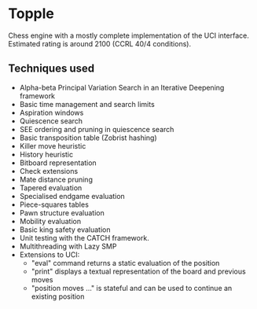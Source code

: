 # Topple

Chess engine with a mostly complete implementation of the UCI interface.
Estimated rating is around 2100 (CCRL 40/4 conditions).

## Techniques used
 - Alpha-beta Principal Variation Search in an Iterative Deepening framework
 - Basic time management and search limits
 - Aspiration windows
 - Quiescence search
 - SEE ordering and pruning in quiescence search
 - Basic transposition table (Zobrist hashing)
 - Killer move heuristic
 - History heuristic
 - Bitboard representation
 - Check extensions
 - Mate distance pruning
 - Tapered evaluation
 - Specialised endgame evaluation
 - Piece-squares tables
 - Pawn structure evaluation
 - Mobility evaluation
 - Basic king safety evaluation
 - Unit testing with the CATCH framework.
 - Multithreading with Lazy SMP
 - Extensions to UCI:
     - "eval" command returns a static evaluation of the position
     - "print" displays a textual representation of the board and previous moves
     - "position moves ..." is stateful and can be used to continue an existing position